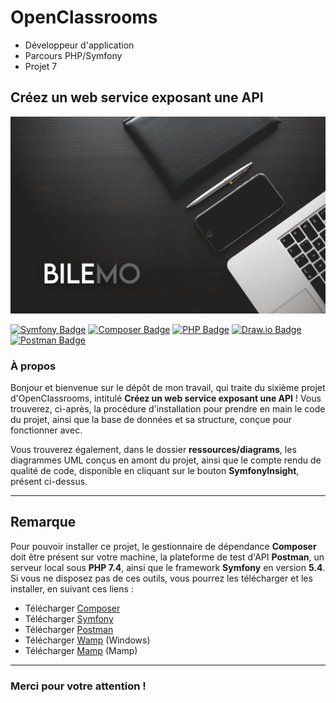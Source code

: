 # OpenClassrooms
- Développeur d'application
- Parcours PHP/Symfony
- Projet 7

## Créez un web service exposant une API

![OpenClassrooms banneer](./ressources/images/bilemo.jpg)

[![Symfony Badge](https://img.shields.io/badge/Symfony-5.4-000000?style=flat-square&logo=symfony&logoColor=white/)](https://symfony.com/) [![Composer Badge](https://img.shields.io/badge/Composer-2.4-6c3e22?style=flat-square&logo=composer&logoColor=white/)](https://getcomposer.org/) [![PHP Badge](https://img.shields.io/badge/PHP-7.4-7a86b8?style=flat-square&logo=php&logoColor=white/)](https://www.php.net/) [![Draw.io Badge](https://img.shields.io/badge/Diagrams.net-20.7-F08705?style=flat-square&logo=diagrams.net&logoColor=white/)](https://www.diagrams.net/) [![Postman Badge](https://img.shields.io/badge/Postman-10.8.7-FF6C37?style=flat-square&logo=Postman&logoColor=white/)](https://www.postman.com/)

### À propos

Bonjour et bienvenue sur le dépôt de mon travail, qui traite du sixième projet d'OpenClassrooms, intitulé **Créez un web service exposant une API** ! Vous trouverez, ci-après, la procédure d'installation pour prendre en main le code du projet, ainsi que la base de données et sa structure, conçue pour fonctionner avec.

Vous trouverez également, dans le dossier **ressources/diagrams**, les diagrammes UML conçus en amont du projet, ainsi que le compte rendu de qualité de code, disponible en cliquant sur le bouton **SymfonyInsight**, présent ci-dessus.

[comment]: <> ([![Preview site]&#40;https://img.shields.io/badge/Preview%20site--327cbd?style=for-the-badge&logo=InternetExplorer&logoColor=white&#41;]&#40;https://snowtricks.florianjourde.com/&#41;)

---

## Remarque

Pour pouvoir installer ce projet, le gestionnaire de dépendance **Composer** doit être présent sur votre machine, la plateforme de test d'API **Postman**, un serveur local sous **PHP 7.4**, ainsi que le framework **Symfony** en version **5.4**. Si vous ne disposez pas de ces outils, vous pourrez les télécharger et les installer, en suivant ces liens :
- Télécharger [Composer](https://getcomposer.org/)
- Télécharger [Symfony](https://symfony.com/download)
- Télécharger [Postman](https://www.postman.com/)
- Télécharger [Wamp](https://www.wampserver.com/) (Windows)
- Télécharger [Mamp](https://www.wampserver.com/) (Mamp)

---

[comment]: <> (## Installation)

[comment]: <> (1. À l'aide d'un terminal, créez un dossier à l'emplacement souhaité pour l'installation du projet. Lancez la commande suivante :)

[comment]: <> (```shell)

[comment]: <> (git clone https://github.com/FlorianJourde/OpenClassrooms-6-Develop-the-SnowTricks-community-site.git)

[comment]: <> (```)

[comment]: <> (2. Lancez cette commande pour vous rendre dans le dossier adequat :)

[comment]: <> (```shell)

[comment]: <> (cd OpenClassrooms-6-Develop-the-SnowTricks-community-site)

[comment]: <> (```)

[comment]: <> (3. À la racine de ce répertoire, lancez la commande suivante pour installer les dépendances Composer :)

[comment]: <> (```shell)

[comment]: <> (composer install)

[comment]: <> (```)

[comment]: <> (4. Une fois l'installation des dépendances terminée, vous devez maintenant modifier le fichier `.env.local` situé à la racine du projet, pour vous connecter à votre base de données. À la ligne 31, remplacez les identifiants de connexion par vos identifiants de base de données locale :)

[comment]: <> (```php)

[comment]: <> (DATABASE_URL="mysql://username:password@127.0.0.1:3306/snowtricks_db?serverVersion=5.7.36&charset=utf8mb4")

[comment]: <> (```)

[comment]: <> (5. Ensuite, importez simplement le fichier `snowtricks_db.sql`, présent dans le dossier `ressources`, dans votre base de données SQL locale. Si toutes les informations ont correctement été renseignées, la connexion devrait se faire automatiquement. Vous pouvez effectuer cette action sur WAMP ou MAMP, à cette étape.)

[comment]: <> (6. Via le terminal, lancez l'une des deux commandes pour démarrer l'application Symfony :)

[comment]: <> (```zsh)

[comment]: <> (php -S localhost:8000 -t public)

[comment]: <> (```)

[comment]: <> (ou)

[comment]: <> (```zsh)

[comment]: <> (symfony server:start)

[comment]: <> (```)

[comment]: <> (Si vous rencontrez un problème à cette étape, veuillez vous assurer que WAMP ou MAMP est présent et lancé sur votre machine et que le démarrage du serveur local de Symfony a bien été effectué depuis le dossier racine du projet.)

[comment]: <> (7. Pour pouvoir tester les fonctionnalités du site, veuillez utiliser les identifiants par défaut :)

[comment]: <> (- Admin)

[comment]: <> (	- ID : admin@admin.com)

[comment]: <> (	- MDP : 123456)

[comment]: <> (- Editor)

[comment]: <> (	- ID : editor@editor.com)

[comment]: <> (	- MDP : 123456)

[comment]: <> (- User)

[comment]: <> (	- ID : user@user.com)

[comment]: <> (	- MDP : 123456)

### Merci pour votre attention !